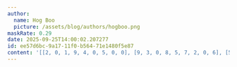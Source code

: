 ```yaml
---
author:
  name: Hog Boo
  picture: /assets/blog/authors/hogboo.png
maskRate: 0.29
date: 2025-09-25T14:00:02.207277
id: ee57d6bc-9a17-11f0-b564-71e1480f5e87
content: '[[2, 0, 1, 9, 4, 0, 5, 0, 0], [9, 3, 0, 8, 5, 7, 2, 0, 6], [5, 8, 0, 6, 2, 1, 0, 4, 9], [0, 1, 5, 2, 9, 4, 7, 0, 8], [0, 0, 2, 1, 6, 0, 9, 0, 4], [6, 4, 9, 3, 7, 8, 0, 0, 0], [4, 2, 6, 5, 1, 9, 0, 7, 3], [7, 0, 3, 0, 0, 2, 6, 5, 1], [1, 5, 0, 7, 3, 6, 4, 0, 2]]'
---
```


